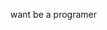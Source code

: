 want be a programer

<!---
maskcat/maskcat is a ✨ special ✨ repository because its `README.md` (this file) appears on your GitHub profile.
You can click the Preview link to take a look at your changes.
--->
